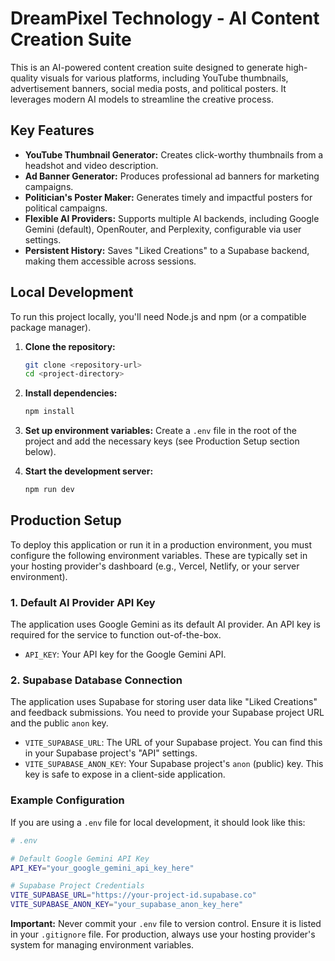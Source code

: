 # DreamPixel Technology - AI Content Creation Suite

This is an AI-powered content creation suite designed to generate high-quality visuals for various platforms, including YouTube thumbnails, advertisement banners, social media posts, and political posters. It leverages modern AI models to streamline the creative process.

## Key Features

- **YouTube Thumbnail Generator:** Creates click-worthy thumbnails from a headshot and video description.
- **Ad Banner Generator:** Produces professional ad banners for marketing campaigns.
- **Politician's Poster Maker:** Generates timely and impactful posters for political campaigns.
- **Flexible AI Providers:** Supports multiple AI backends, including Google Gemini (default), OpenRouter, and Perplexity, configurable via user settings.
- **Persistent History:** Saves "Liked Creations" to a Supabase backend, making them accessible across sessions.

## Local Development

To run this project locally, you'll need Node.js and npm (or a compatible package manager).

1.  **Clone the repository:**
    ```bash
    git clone <repository-url>
    cd <project-directory>
    ```

2.  **Install dependencies:**
    ```bash
    npm install
    ```

3.  **Set up environment variables:**
    Create a `.env` file in the root of the project and add the necessary keys (see Production Setup section below).

4.  **Start the development server:**
    ```bash
    npm run dev
    ```

## Production Setup

To deploy this application or run it in a production environment, you must configure the following environment variables. These are typically set in your hosting provider's dashboard (e.g., Vercel, Netlify, or your server environment).

### 1. Default AI Provider API Key

The application uses Google Gemini as its default AI provider. An API key is required for the service to function out-of-the-box.

-   `API_KEY`: Your API key for the Google Gemini API.

### 2. Supabase Database Connection

The application uses Supabase for storing user data like "Liked Creations" and feedback submissions. You need to provide your Supabase project URL and the public `anon` key.

-   `VITE_SUPABASE_URL`: The URL of your Supabase project. You can find this in your Supabase project's "API" settings.
-   `VITE_SUPABASE_ANON_KEY`: Your Supabase project's `anon` (public) key. This key is safe to expose in a client-side application.

### Example Configuration

If you are using a `.env` file for local development, it should look like this:

```bash
# .env

# Default Google Gemini API Key
API_KEY="your_google_gemini_api_key_here"

# Supabase Project Credentials
VITE_SUPABASE_URL="https://your-project-id.supabase.co"
VITE_SUPABASE_ANON_KEY="your_supabase_anon_key_here"
```

**Important:** Never commit your `.env` file to version control. Ensure it is listed in your `.gitignore` file. For production, always use your hosting provider's system for managing environment variables.

